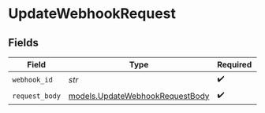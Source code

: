 # UpdateWebhookRequest


## Fields

| Field                                                                    | Type                                                                     | Required                                                                 | Description                                                              |
| ------------------------------------------------------------------------ | ------------------------------------------------------------------------ | ------------------------------------------------------------------------ | ------------------------------------------------------------------------ |
| `webhook_id`                                                             | *str*                                                                    | :heavy_check_mark:                                                       | N/A                                                                      |
| `request_body`                                                           | [models.UpdateWebhookRequestBody](../models/updatewebhookrequestbody.md) | :heavy_check_mark:                                                       | N/A                                                                      |